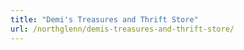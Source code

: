 ```yaml
---
title: "Demi's Treasures and Thrift Store"
url: /northglenn/demis-treasures-and-thrift-store/
---
```


